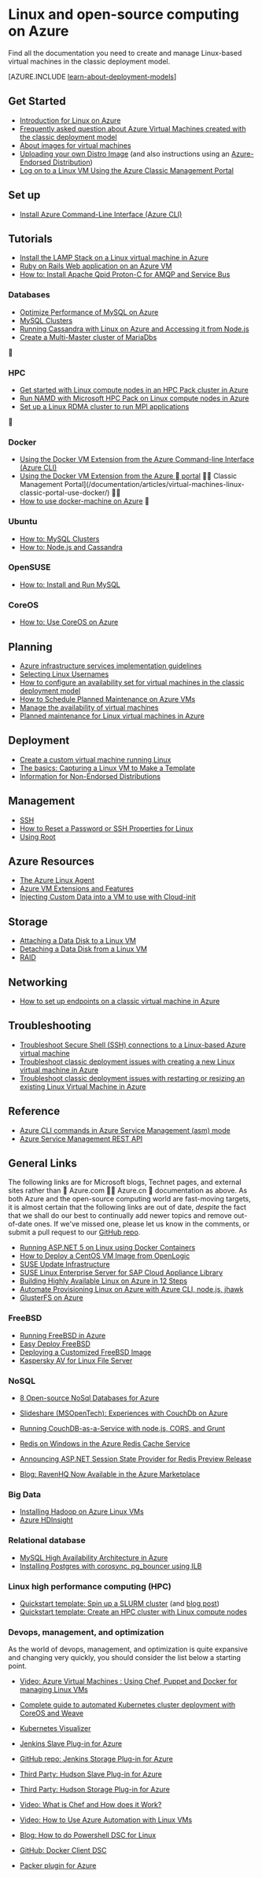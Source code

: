 <properties
	pageTitle="Linux and Open-Source Computing on Azure | Azure"
	description="Lists Linux and Open-Source Computing articles on Azure, including basic Linux usage, some fundamental concepts about running or uploading Linux images on Azure, and other content about specific technologies and optimizations."
	services="virtual-machines-linux"
	documentationCenter=""
	authors="squillace"
	manager="timlt"
	editor="tysonn"
	tags="azure-resource-manager,azure-service-management"/>

<tags
	ms.service="virtual-machines-linux"
	ms.devlang="NA"
	ms.topic="article"
	ms.tgt_pltfrm="vm-linux"
	ms.workload="infrastructure-services"
	ms.date="06/27/2016"
	wacn.date=""
	ms.author="rasquill"/>



# Linux and open-source computing on Azure

Find all the documentation you need to create and manage Linux-based virtual machines in the classic deployment model.

[AZURE.INCLUDE [learn-about-deployment-models](../../includes/learn-about-deployment-models-classic-include.md)]

## Get Started
- [Introduction for Linux on Azure](/documentation/articles/virtual-machines-linux-intro-on-azure/)
- [Frequently asked question about Azure Virtual Machines created with the classic deployment model](/documentation/articles/virtual-machines-linux-classic-faq/)
- [About images for virtual machines](/documentation/articles/virtual-machines-linux-classic-about-images/)
- [Uploading your own Distro Image](/documentation/articles/virtual-machines-linux-classic-create-upload-vhd/) (and also instructions using an [Azure-Endorsed Distribution](/documentation/articles/virtual-machines-linux-endorsed-distros/))
- [Log on to a Linux VM Using the Azure Classic Management Portal](/documentation/articles/virtual-machines-linux-mac-create-ssh-keys/)

## Set up

- [Install Azure Command-Line Interface (Azure CLI)](/documentation/articles/xplat-cli-install/)


## Tutorials

- [Install the LAMP Stack on a Linux virtual machine in Azure](/documentation/articles/virtual-machines-linux-create-lamp-stack/)
- [Ruby on Rails Web application on an Azure VM](/documentation/articles/virtual-machines-linux-classic-ruby-rails-web-app/)
- [How to: Install Apache Qpid Proton-C for AMQP and Service Bus](/documentation/articles/service-bus-amqp-apache/)

### Databases
- [Optimize Performance of MySQL on Azure](/documentation/articles/virtual-machines-linux-classic-optimize-mysql/)
- [MySQL Clusters](/documentation/articles/virtual-machines-linux-classic-mysql-cluster/)
- [Running Cassandra with Linux on Azure and Accessing it from Node.js](/documentation/articles/virtual-machines-linux-classic-cassandra-nodejs/)
- [Create a Multi-Master cluster of MariaDbs](/documentation/articles/virtual-machines-linux-classic-mariadb-mysql-cluster/)


### HPC
- [Get started with Linux compute nodes in an HPC Pack cluster in Azure](/documentation/articles/virtual-machines-linux-classic-hpcpack-cluster/)
- [Run NAMD with Microsoft HPC Pack on Linux compute nodes in Azure](/documentation/articles/virtual-machines-linux-classic-hpcpack-cluster-namd/)
- [Set up a Linux RDMA cluster to run MPI applications](/documentation/articles/virtual-machines-linux-classic-rdma-cluster/)


### Docker
- [Using the Docker VM Extension from the Azure Command-line Interface (Azure CLI)](/documentation/articles/virtual-machines-linux-classic-cli-use-docker/)
- [Using the Docker VM Extension from the Azure  portal](/documentation/articles/virtual-machines-linux-classic-portal-use-docker/)  Classic Management Portal](/documentation/articles/virtual-machines-linux-classic-portal-use-docker/) 

- [How to use docker-machine on Azure](/documentation/articles/virtual-machines-linux-docker-machine/)


### Ubuntu
- [How to: MySQL Clusters](/documentation/articles/virtual-machines-linux-classic-mysql-cluster/)
- [How to: Node.js and Cassandra](/documentation/articles/virtual-machines-linux-classic-cassandra-nodejs/)

### OpenSUSE
- [How to: Install and Run MySQL](/documentation/articles/virtual-machines-linux-classic-mysql-on-opensuse/)

### CoreOS
- [How to: Use CoreOS on Azure](https://coreos.com/os/docs/latest/booting-on-azure.html)


## Planning
- [Azure infrastructure services implementation guidelines](/documentation/articles/virtual-machines-linux-infrastructure-subscription-accounts-guidelines/)
- [Selecting Linux Usernames](/documentation/articles/virtual-machines-linux-usernames/)
- [How to configure an availability set for virtual machines in the classic deployment model](/documentation/articles/virtual-machines-linux-classic-configure-availability/)
- [How to Schedule Planned Maintenance on Azure VMs](/documentation/articles/virtual-machines-linux-planned-maintenance-schedule/)
- [Manage the availability of virtual machines](/documentation/articles/virtual-machines-linux-manage-availability/)
- [Planned maintenance for Linux virtual machines in Azure](/documentation/articles/virtual-machines-linux-planned-maintenance/)


## Deployment
- [Create a custom virtual machine running Linux](/documentation/articles/virtual-machines-linux-classic-createportal/)
- [The basics: Capturing a Linux VM to Make a Template](/documentation/articles/virtual-machines-linux-classic-capture-image/)
- [Information for Non-Endorsed Distributions](/documentation/articles/virtual-machines-linux-create-upload-generic/)


## Management

- [SSH](/documentation/articles/virtual-machines-linux-mac-create-ssh-keys/)
- [How to Reset a Password or SSH Properties for Linux](/documentation/articles/virtual-machines-linux-classic-reset-access/)
- [Using Root](/documentation/articles/virtual-machines-linux-use-root-privileges/)


## Azure Resources

- [The Azure Linux Agent](/documentation/articles/virtual-machines-linux-agent-user-guide/)
- [Azure VM Extensions and Features](/documentation/articles/virtual-machines-windows-extensions-features/)
- [Injecting Custom Data into a VM to use with Cloud-init](/documentation/articles/virtual-machines-windows-classic-inject-custom-data/)


## Storage

- [Attaching a Data Disk to a Linux VM](/documentation/articles/virtual-machines-linux-classic-attach-disk/)
- [Detaching a Data Disk from a Linux VM](/documentation/articles/virtual-machines-linux-classic-detach-disk/)
- [RAID](/documentation/articles/virtual-machines-linux-configure-raid/)


## Networking
- [How to set up endpoints on a classic virtual machine in Azure](/documentation/articles/virtual-machines-linux-classic-setup-endpoints/)


## Troubleshooting
- [Troubleshoot Secure Shell (SSH) connections to a Linux-based Azure virtual machine](/documentation/articles/virtual-machines-linux-troubleshoot-ssh-connection/)
- [Troubleshoot classic deployment issues with creating a new Linux virtual machine in Azure](/documentation/articles/virtual-machines-linux-classic-troubleshoot-deployment-new-vm/)  
- [Troubleshoot classic deployment issues with restarting or resizing an existing Linux Virtual Machine in Azure](/documentation/articles/virtual-machines-linux-classic-restart-resize-error-troubleshooting/) 


## Reference

- [Azure CLI commands in Azure Service Management (asm) mode](/documentation/articles/virtual-machines-command-line-tools/)
- [Azure Service Management REST API](https://msdn.microsoft.com/zh-cn/library/azure/ee460799.aspx)




## General Links
The following links are for Microsoft blogs, Technet pages, and external sites rather than  Azure.com  Azure.cn  documentation as above. As both Azure and the open-source computing world are fast-moving targets, it is almost certain that the following links are out of date, *despite* the fact that we shall do our best to continually add newer topics and remove out-of-date ones. If we've missed one, please let us know in the comments, or submit a pull request to our [GitHub repo](https://github.com/Azure/azure-content/).

- [Running ASP.NET 5 on Linux using Docker Containers](http://blogs.msdn.com/b/webdev/archive/2015/01/14/running-asp-net-5-applications-in-linux-containers-with-docker.aspx)
- [How to Deploy a CentOS VM Image from OpenLogic](https://azure.microsoft.com/blog/2013/01/11/deploying-openlogic-centos-images-on-windows-azure-virtual-machines/)
- [SUSE Update Infrastructure](https://forums.suse.com/showthread.php?5622-New-Update-Infrastructure)
- [SUSE Linux Enterprise Server for SAP Cloud Appliance  Library](https://azure.microsoft.com/marketplace/partners/suse/suselinuxenterpriseserver11sp3forsapcloudappliance/)
- [Building Highly Available Linux on Azure in 12 Steps](http://blogs.technet.com/b/keithmayer/archive/2014/10/03/quick-start-guide-building-highly-available-linux-servers-in-the-cloud-on-microsoft-azure.aspx)
- [Automate Provisioning Linux on Azure with Azure CLI, node.js, jhawk](http://blogs.technet.com/b/keithmayer/archive/2014/11/24/step-by-step-automated-provisioning-for-linux-in-the-cloud-with-microsoft-azure-xplat-cli-json-and-node-js-part-1.aspx)
- [GlusterFS on Azure](http://dastouri.azurewebsites.net/gluster-on-azure-part-1/)

### FreeBSD
- [Running FreeBSD in Azure](https://azure.microsoft.com/blog/2014/05/22/running-freebsd-in-azure/)
- [Easy Deploy FreeBSD](http://msopentech.com/blog/2014/10/24/easy-deploy-freebsd-microsoft-azure-vm-depot/)
- [Deploying a Customized FreeBSD Image](http://msopentech.com/blog/2014/05/14/deploy-customize-freebsd-virtual-machine-image-microsoft-azure/)
- [Kaspersky AV for Linux File Server](https://azure.microsoft.com/marketplace/partners/kaspersky-lab/kav-for-lfs-kav-for-lfs/)

### NoSQL

- [8 Open-source NoSql Databases for Azure](http://openness.microsoft.com/blog/2014/11/03/open-source-nosql-databases-microsoft-azure/)
- [Slideshare (MSOpenTech): Experiences with CouchDb on Azure](http://www.slideshare.net/brianbenz/experiences-using-couchdb-inside-microsofts-azure-team)
- [Running CouchDB-as-a-Service with node.js, CORS, and Grunt](http://msopentech.com/blog/2013/12/19/tutorial-building-multi-tier-windows-azure-web-application-use-cloudants-couchdb-service-node-js-cors-grunt-2/)

- [Redis on Windows in the Azure Redis Cache Service](http://msopentech.com/blog/2014/05/12/redis-on-windows/)
- [Announcing ASP.NET Session State Provider for Redis Preview Release](http://blogs.msdn.com/b/webdev/archive/2014/05/12/announcing-asp-net-session-state-provider-for-redis-preview-release.aspx)

- [Blog: RavenHQ Now Available in the Azure Marketplace](https://azure.microsoft.com/blog/2014/08/12/ravenhq-now-available-in-the-azure-store/)

### Big Data
- [Installing Hadoop on Azure Linux VMs](http://blogs.msdn.com/b/benjguin/archive/2013/04/05/how-to-install-hadoop-on-windows-azure-linux-virtual-machines.aspx)
- [Azure HDInsight](https://azure.microsoft.com/documentation/learning-paths/hdinsight-self-guided-hadoop-training/)

### Relational database
- [MySQL High Availability Architecture in Azure](http://download.microsoft.com/download/6/1/C/61C0E37C-F252-4B33-9557-42B90BA3E472/MySQL_HADR_solution_in_Azure.pdf)
- [Installing Postgres with corosync, pg_bouncer using ILB](https://github.com/chgeuer/postgres-azure)

### Linux high performance computing (HPC)

- [Quickstart template: Spin up a SLURM cluster](https://github.com/Azure/azure-quickstart-templates/tree/master/slurm)
 (and [blog post](http://blogs.technet.com/b/windowshpc/archive/2015/06/06/deploy-a-slurm-cluster-on-azure.aspx))
- [Quickstart template: Create an HPC cluster with Linux compute nodes](https://github.com/Azure/azure-quickstart-templates/tree/master/create-hpc-cluster-linux-cn/)

### Devops, management, and optimization

As the world of devops, management, and optimization is quite expansive and changing very quickly, you should consider the list below a starting point.

- [Video: Azure Virtual Machines : Using Chef, Puppet and Docker for managing Linux VMs](https://azure.microsoft.com/blog/2014/12/15/azure-virtual-machines-using-chef-puppet-and-docker-for-managing-linux-vms/)

- [Complete guide to automated Kubernetes cluster deployment with CoreOS and Weave](https://github.com/GoogleCloudPlatform/kubernetes/blob/master/docs/getting-started-guides/coreos/azure/README.md#kubernetes-on-azure-with-coreos-and-weave)
- [Kubernetes Visualizer](https://azure.microsoft.com/blog/2014/08/28/hackathon-with-kubernetes-on-azure/)

- [Jenkins Slave Plug-in for Azure](http://msopentech.com/blog/2014/09/23/announcing-jenkins-slave-plugin-azure/)
- [GitHub repo: Jenkins Storage Plug-in for Azure](https://github.com/jenkinsci/windows-azure-storage-plugin)

- [Third Party: Hudson Slave Plug-in for Azure](http://wiki.hudson-ci.org/display/HUDSON/Azure+Slave+Plugin)
- [Third Party: Hudson Storage Plug-in for Azure](https://github.com/hudson3-plugins/windows-azure-storage-plugin)

- [Video: What is Chef and How does it Work?](https://msopentech.com/blog/2014/03/31/using-chef-to-manage-azure-resources/)

- [Video: How to Use Azure Automation with Linux VMs](http://channel9.msdn.com/Shows/Azure-Friday/Azure-Automation-104-managing-Linux-and-creating-Modules-with-Joe-Levy)

- [Blog: How to do Powershell DSC for Linux](http://blogs.technet.com/b/privatecloud/archive/2014/05/19/powershell-dsc-for-linux-step-by-step.aspx)
- [GitHub: Docker Client DSC](https://github.com/anweiss/DockerClientDSC)

- [Packer plugin for Azure](https://github.com/msopentech/packer-azure)